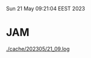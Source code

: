 Sun 21 May 09:21:04 EEST 2023
# JAM
<a href='./cache/202305/21_09.log'>./cache/202305/21_09.log</a>
